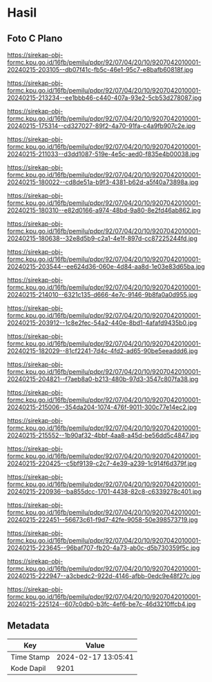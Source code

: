 # Hasil

## Foto C Plano

https://sirekap-obj-formc.kpu.go.id/16fb/pemilu/pdpr/92/07/04/20/10/9207042010001-20240215-203105--db07f41c-fb5c-46e1-95c7-e8bafb60818f.jpg

https://sirekap-obj-formc.kpu.go.id/16fb/pemilu/pdpr/92/07/04/20/10/9207042010001-20240215-213234--ee1bbb46-c440-407a-93e2-5cb53d278087.jpg

https://sirekap-obj-formc.kpu.go.id/16fb/pemilu/pdpr/92/07/04/20/10/9207042010001-20240215-175314--cd327027-89f2-4a70-91fa-c4a9fb907c2e.jpg

https://sirekap-obj-formc.kpu.go.id/16fb/pemilu/pdpr/92/07/04/20/10/9207042010001-20240215-211033--d3dd1087-519e-4e5c-aed0-f835e4b00038.jpg

https://sirekap-obj-formc.kpu.go.id/16fb/pemilu/pdpr/92/07/04/20/10/9207042010001-20240215-180022--cd8de51a-b9f3-4381-b62d-a5f40a73898a.jpg

https://sirekap-obj-formc.kpu.go.id/16fb/pemilu/pdpr/92/07/04/20/10/9207042010001-20240215-180310--e82d0166-a974-48bd-9a80-8e2fd46ab862.jpg

https://sirekap-obj-formc.kpu.go.id/16fb/pemilu/pdpr/92/07/04/20/10/9207042010001-20240215-180638--32e8d5b9-c2a1-4e1f-897d-cc87225244fd.jpg

https://sirekap-obj-formc.kpu.go.id/16fb/pemilu/pdpr/92/07/04/20/10/9207042010001-20240215-203544--ee624d36-060e-4d84-aa8d-1e03e83d65ba.jpg

https://sirekap-obj-formc.kpu.go.id/16fb/pemilu/pdpr/92/07/04/20/10/9207042010001-20240215-214010--6321c135-d666-4e7c-9146-9b8fa0a0d955.jpg

https://sirekap-obj-formc.kpu.go.id/16fb/pemilu/pdpr/92/07/04/20/10/9207042010001-20240215-203912--1c8e2fec-54a2-440e-8bd1-4afafd9435b0.jpg

https://sirekap-obj-formc.kpu.go.id/16fb/pemilu/pdpr/92/07/04/20/10/9207042010001-20240215-182029--81cf2241-7d4c-4fd2-ad65-90be5eeaddd6.jpg

https://sirekap-obj-formc.kpu.go.id/16fb/pemilu/pdpr/92/07/04/20/10/9207042010001-20240215-204821--f7aeb8a0-b213-480b-97d3-3547c807fa38.jpg

https://sirekap-obj-formc.kpu.go.id/16fb/pemilu/pdpr/92/07/04/20/10/9207042010001-20240215-215006--354da204-1074-476f-9011-300c77e14ec2.jpg

https://sirekap-obj-formc.kpu.go.id/16fb/pemilu/pdpr/92/07/04/20/10/9207042010001-20240215-215552--1b90af32-4bbf-4aa8-a45d-be56dd5c4847.jpg

https://sirekap-obj-formc.kpu.go.id/16fb/pemilu/pdpr/92/07/04/20/10/9207042010001-20240215-220425--c5bf9139-c2c7-4e39-a239-1c914f6d379f.jpg

https://sirekap-obj-formc.kpu.go.id/16fb/pemilu/pdpr/92/07/04/20/10/9207042010001-20240215-220936--ba855dcc-1701-4438-82c8-c6339278c401.jpg

https://sirekap-obj-formc.kpu.go.id/16fb/pemilu/pdpr/92/07/04/20/10/9207042010001-20240215-222451--56673c61-f9d7-42fe-9058-50e398573719.jpg

https://sirekap-obj-formc.kpu.go.id/16fb/pemilu/pdpr/92/07/04/20/10/9207042010001-20240215-223645--96baf707-fb20-4a73-ab0c-d5b730359f5c.jpg

https://sirekap-obj-formc.kpu.go.id/16fb/pemilu/pdpr/92/07/04/20/10/9207042010001-20240215-222947--a3cbedc2-922d-4146-afbb-0edc9e48f27c.jpg

https://sirekap-obj-formc.kpu.go.id/16fb/pemilu/pdpr/92/07/04/20/10/9207042010001-20240215-225124--607c0db0-b3fc-4ef6-be7c-46d3210ffcb4.jpg


## Metadata

| Key        | Value               |
| ---------- | ------------------- |
| Time Stamp | 2024-02-17 13:05:41 |
| Kode Dapil | 9201                |



